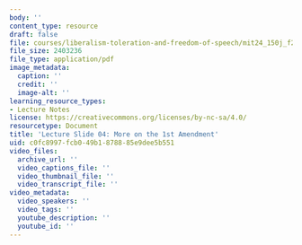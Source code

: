```yaml
---
body: ''
content_type: resource
draft: false
file: courses/liberalism-toleration-and-freedom-of-speech/mit24_150j_f23_lec04.pdf
file_size: 2403236
file_type: application/pdf
image_metadata:
  caption: ''
  credit: ''
  image-alt: ''
learning_resource_types:
- Lecture Notes
license: https://creativecommons.org/licenses/by-nc-sa/4.0/
resourcetype: Document
title: 'Lecture Slide 04: More on the 1st Amendment'
uid: c0fc8997-fcb0-49b1-8788-85e9dee5b551
video_files:
  archive_url: ''
  video_captions_file: ''
  video_thumbnail_file: ''
  video_transcript_file: ''
video_metadata:
  video_speakers: ''
  video_tags: ''
  youtube_description: ''
  youtube_id: ''
---
```


